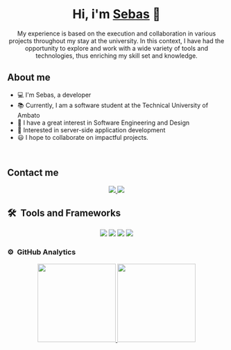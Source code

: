 <div align="center">
<h1 align="center">Hi, i'm <a href="#">Sebas</a> 👋</h1>

  My experience is based on the execution and collaboration in various projects throughout my stay at the university. In this context, I have had the opportunity to explore and work with a wide variety of tools and technologies, thus enriching my skill set and knowledge.
</div>

<!-- <img src="https://i.imgur.com/banner.png"> -->

## About me

- 💻 I'm Sebas, a developer
- 📚 Currently, I am a software student at the Technical University of Ambato
- 📝 I have a great interest in Software Engineering and Design
- 🚩 Interested in server-side application development
- 😃 I hope to collaborate on impactful projects.

<br>

## Contact me

<p align="center">
  <a href="https://www.linkedin.com/in/sebastianpalate1/">
    <img src="https://skillicons.dev/icons?i=linkedin" />
  </a>
  <a href="https://www.instagram.com/sebastianpalate1/">
    <img src="https://skillicons.dev/icons?i=instagram" />
  </a>
</p>

## 🛠️ &nbsp;Tools and Frameworks
<p align="center">
  <a>
    <img src="https://skillicons.dev/icons?i=java,linux,py,js,css" />
  </a>
   <a>
    <img src="https://skillicons.dev/icons?i=vscode,idea,postman" />
  </a>
  <a>
    <img src="https://skillicons.dev/icons?i=react,gcp,nginx,nodejs,opencv" />
  </a>
  <a>
    <img src="https://skillicons.dev/icons?i=postgres,mysql,prisma" />
  </a>
</p>

### ⚙️ &nbsp;GitHub Analytics

<p align="center">
<a href="https://github.com/sebasPalate">
  <img height="180em" src="https://github-readme-stats-eight-theta.vercel.app/api?username=sebasPalate&show_icons=true&theme=algolia&include_all_commits=true&count_private=true"/>
  <img height="180em" src="https://github-readme-stats-eight-theta.vercel.app/api/top-langs/?username=sebasPalate&layout=compact&langs_count=8&theme=algolia"/>
</a>
</p>
